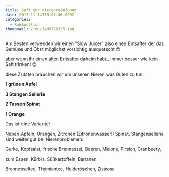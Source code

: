 ```yaml
---
title: Saft zur Nierenreinigung
date: 2017-11-14T19:07:46.099Z
categories:
  - Rohköstlich
thumbnail: /img/1499776325.jpg
---
```

Am Besten verwenden wir einen "Slow Juicer" also einen Entsafter der das Gemüse und Obst möglichst vorsichtig ausquetscht 😉 

aber wenn ihr einen alten Entsafter daheim habt...immer besser wie kein Saft trinken! 😊

diese Zutaten brauchen wir um unseren Nieren was Gutes zu tun:

**1 grünen Apfel**

**3 Stangen Sellerie**

**2 Tassen Spinat**

**1 Orange**

Das ist eine Variante! 

Neben Äpfeln, Orangen, Zitronen (Zitronenwasser!) Spinat, Stangensellerie sind weiter gut bei Nierenproblemen:

Gurke, Kopfsalat, frische Brennessel,  Beeren, Melone, Pirsich, Cranbeery, 

zum Essen: Kürbis, Süßkartoffeln, Bananen

Brennesseltee, Thymiantee, Heideröschen, Zistrose
